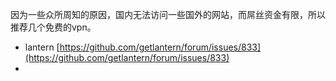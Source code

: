 因为一些众所周知的原因，国内无法访问一些国外的网站，而屌丝资金有限，所以推荐几个免费的vpn。

* lantern [https://github.com/getlantern/forum/issues/833](https://github.com/getlantern/forum/issues/833)
* 


